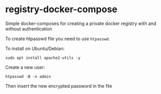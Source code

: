 # registry-docker-compose
Simple docker-composes for creating a private docker registry with and without authentication

To create htpasswd file you need to use `htpasswd`.

To install on Ubuntu/Debian:
```
sudo apt install apache2-utils -y
```

Create a new user:
```
htpasswd -B -n admin
```

Then insert the new encrypted password in the file
